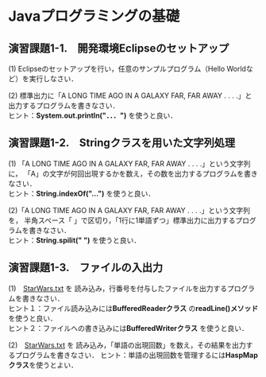 # Javaプログラミングの基礎
## 演習課題1-1.　開発環境Eclipseのセットアップ
(1) Eclipseのセットアップを行い，任意のサンプルプログラム（Hello Worldなど）を実行しなさい．

(2) 標準出力に「A LONG TIME AGO IN A GALAXY FAR, FAR AWAY . . . .」と出力するプログラムを書きなさい．  
ヒント：**System.out.println("．．．")** を使うと良い．


## 演習課題1-2.　Stringクラスを用いた文字列処理
(1) 「A LONG TIME AGO IN A GALAXY FAR, FAR AWAY . . . .」という文字列に，
「A」の文字が何回出現するかを数え，その数を出力するプログラムを書きなさい．  
ヒント：**String.indexOf("...")** を使うと良い．

(2)「A LONG TIME AGO IN A GALAXY FAR, FAR AWAY . . . .」という文字列を，
半角スペース「 」で区切り，「1行に1単語ずつ」標準出力に出力するプログラムを書きなさい．  
ヒント：**String.spilit(" ")** を使うと良い．

## 演習課題1-3.　ファイルの入出力
(1)　[StarWars.txt](https://github.com/oecu-kozaki-lab/Java-RDF-Exercise/blob/main/StarWars.txt) を
読み込み，行番号を付与したファイルを出力するプログラムを書きなさい．  
ヒント１：ファイル読み込みには**BufferedReaderクラス** の**readLine()メソッド** を使うと良い．  
ヒント２：ファイルへの書き込みには**BufferedWriterクラス** を使うと良い．

(2)　[StarWars.txt](https://github.com/oecu-kozaki-lab/Java-RDF-Exercise/blob/main/StarWars.txt) を
読み込み，「単語の出現回数」を数え，その結果を出力するプログラムを書きなさい．
ヒント：単語の出現回数を管理するには**HaspMapクラス**を使うとよい．
